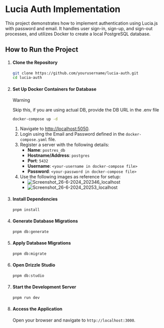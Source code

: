 # Lucia Auth Implementation

This project demonstrates how to implement authentication using Lucia.js with password and email. It handles user sign-in, sign-up, and sign-out processes, and utilizes Docker to create a local PostgreSQL database.

## How to Run the Project

1. #### Clone the Repository
    ```sh
    git clone https://github.com/yourusername/lucia-auth.git
    cd lucia-auth
    ```

2. #### Set Up Docker Containers for Database
    > [!WARNING]
    > Skip this, if you are using actual DB, provide the DB URL in the .env file
    
    ```sh
    docker-compose up -d
    ```
    1. Navigate to [http://localhost:5050](http://localhost:5050).
    2. Login using the Email and Password defined in the `docker-compose.yaml` file.
    3. Register a server with the following details:
        - **Name**: `postres_db`
        - **Hostname/Address**: `postgres`
        - **Port**: `5432`
        - **Username**: `<your-username in docker-compose file>`
        - **Password**: `<your-password in docker-compose file>`
    4. Use the following images as reference for setup:
        - ![Screenshot_26-6-2024_202346_localhost](https://github.com/othman2408/lucia-auth/assets/49313147/036ffc6e-715d-45eb-8fae-be10ca977e2d) 
        - ![Screenshot_26-6-2024_20253_localhost](https://github.com/othman2408/lucia-auth/assets/49313147/d8759035-eb80-458d-ae16-6b8d303132ac)

3. #### Install Dependencies
    ```sh
    pnpm install
    ```

4. #### Generate Database Migrations
    ```sh
    pnpm db:generate
    ```

5. #### Apply Database Migrations
    ```sh
    pnpm db:migrate
    ```

6. #### Open Drizzle Studio
    ```sh
    pnpm db:studio
    ```

7. #### Start the Development Server
    ```sh
    pnpm run dev
    ```

8. #### Access the Application
    Open your browser and navigate to `http://localhost:3000`.
